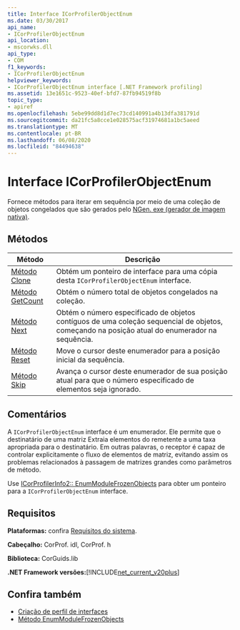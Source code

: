 ```yaml
---
title: Interface ICorProfilerObjectEnum
ms.date: 03/30/2017
api_name:
- ICorProfilerObjectEnum
api_location:
- mscorwks.dll
api_type:
- COM
f1_keywords:
- ICorProfilerObjectEnum
helpviewer_keywords:
- ICorProfilerObjectEnum interface [.NET Framework profiling]
ms.assetid: 13e1651c-9523-40ef-bfd7-87fb94519f8b
topic_type:
- apiref
ms.openlocfilehash: 5ebe99dd8d1d7ec73cd140991a4b13dfa381791d
ms.sourcegitcommit: da21fc5a8cce1e028575acf31974681a1bc5aeed
ms.translationtype: MT
ms.contentlocale: pt-BR
ms.lasthandoff: 06/08/2020
ms.locfileid: "84494638"
---
```

# <a name="icorprofilerobjectenum-interface"></a>Interface ICorProfilerObjectEnum
Fornece métodos para iterar em sequência por meio de uma coleção de objetos congelados que são gerados pelo [NGen. exe (gerador de imagem nativa)](../../tools/ngen-exe-native-image-generator.md).  
  
## <a name="methods"></a>Métodos  
  
|Método|Descrição|  
|------------|-----------------|  
|[Método Clone](icorprofilerobjectenum-clone-method.md)|Obtém um ponteiro de interface para uma cópia desta `ICorProfilerObjectEnum` interface.|  
|[Método GetCount](icorprofilerobjectenum-getcount-method.md)|Obtém o número total de objetos congelados na coleção.|  
|[Método Next](icorprofilerobjectenum-next-method.md)|Obtém o número especificado de objetos contíguos de uma coleção sequencial de objetos, começando na posição atual do enumerador na sequência.|  
|[Método Reset](icorprofilerobjectenum-reset-method.md)|Move o cursor deste enumerador para a posição inicial da sequência.|  
|[Método Skip](icorprofilerobjectenum-skip-method.md)|Avança o cursor deste enumerador de sua posição atual para que o número especificado de elementos seja ignorado.|  
  
## <a name="remarks"></a>Comentários  
 A `ICorProfilerObjectEnum` interface é um enumerador. Ele permite que o destinatário de uma matriz Extraia elementos do remetente a uma taxa apropriada para o destinatário. Em outras palavras, o receptor é capaz de controlar explicitamente o fluxo de elementos de matriz, evitando assim os problemas relacionados à passagem de matrizes grandes como parâmetros de método.  
  
 Use [ICorProfilerInfo2:: EnumModuleFrozenObjects](icorprofilerinfo2-enummodulefrozenobjects-method.md) para obter um ponteiro para a `ICorProfilerObjectEnum` interface.  
  
## <a name="requirements"></a>Requisitos  
 **Plataformas:** confira [Requisitos do sistema](../../get-started/system-requirements.md).  
  
 **Cabeçalho:** CorProf. idl, CorProf. h  
  
 **Biblioteca:** CorGuids.lib  
  
 **.NET Framework versões:**[!INCLUDE[net_current_v20plus](../../../../includes/net-current-v20plus-md.md)]  
  
## <a name="see-also"></a>Confira também

- [Criação de perfil de interfaces](profiling-interfaces.md)
- [Método EnumModuleFrozenObjects](icorprofilerinfo2-enummodulefrozenobjects-method.md)
